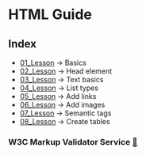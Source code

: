 # HTML Guide

## Index
- [01_Lesson](01_Lesson) &rarr; Basics
- [02_Lesson](02_Lesson) &rarr; Head element
- [03_Lesson](03_Lesson) &rarr; Text basics
- [04_Lesson](04_Lesson) &rarr; List types
- [05_Lesson](05_Lesson) &rarr; Add links
- [06_Lesson](06_Lesson) &rarr; Add images
- [07_Lesson](07_Lesson) &rarr; Semantic tags
- [08_Lesson](08_Lesson) &rarr; Create tables

### W3C Markup Validator Service [🔗](https://validator.w3.org/)